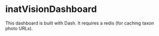 # inatVisionDashboard

This dashboard is built with Dash. It requires a redis (for caching taxon photo URLs).